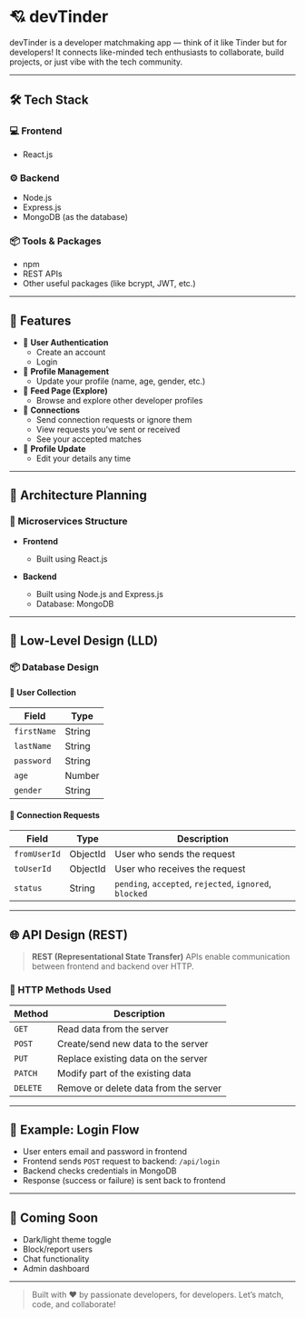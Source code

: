 # 💘 devTinder

devTinder is a developer matchmaking app — think of it like Tinder but for developers! It connects like-minded tech enthusiasts to collaborate, build projects, or just vibe with the tech community.

---

## 🛠️ Tech Stack

### 💻 Frontend
- React.js

### ⚙️ Backend
- Node.js
- Express.js
- MongoDB (as the database)

### 📦 Tools & Packages
- npm
- REST APIs
- Other useful packages (like bcrypt, JWT, etc.)

---

## 🚀 Features

- 🔐 **User Authentication**
  - Create an account
  - Login
- 👤 **Profile Management**
  - Update your profile (name, age, gender, etc.)
- 🧭 **Feed Page (Explore)**
  - Browse and explore other developer profiles
- 🤝 **Connections**
  - Send connection requests or ignore them
  - View requests you’ve sent or received
  - See your accepted matches
- 🔄 **Profile Update**
  - Edit your details any time

---

## 🧩 Architecture Planning

### 🧱 Microservices Structure

- **Frontend**
  - Built using React.js

- **Backend**
  - Built using Node.js and Express.js
  - Database: MongoDB

---

## 🧬 Low-Level Design (LLD)

### 📦 Database Design

#### 👤 User Collection
| Field      | Type     |
|------------|----------|
| `firstName`| String   |
| `lastName` | String   |
| `password` | String   |
| `age`      | Number   |
| `gender`   | String   |

#### 🔗 Connection Requests
| Field      | Type     | Description                         |
|------------|----------|-------------------------------------|
| `fromUserId` | ObjectId | User who sends the request          |
| `toUserId`   | ObjectId | User who receives the request       |
| `status`     | String   | `pending`, `accepted`, `rejected`, `ignored`, `blocked` |

---

## 🌐 API Design (REST)

> **REST (Representational State Transfer)** APIs enable communication between frontend and backend over HTTP.

### 🧾 HTTP Methods Used

| Method   | Description                             |
|----------|-----------------------------------------|
| `GET`    | Read data from the server               |
| `POST`   | Create/send new data to the server      |
| `PUT`    | Replace existing data on the server     |
| `PATCH`  | Modify part of the existing data        |
| `DELETE` | Remove or delete data from the server   |

---

## 📘 Example: Login Flow

- User enters email and password in frontend
- Frontend sends `POST` request to backend: `/api/login`
- Backend checks credentials in MongoDB
- Response (success or failure) is sent back to frontend

---

## 📌 Coming Soon

- Dark/light theme toggle
- Block/report users
- Chat functionality
- Admin dashboard

---

> Built with ❤️ by passionate developers, for developers. Let’s match, code, and collaborate!
